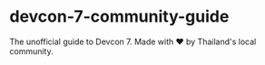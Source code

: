 # devcon-7-community-guide
The unofficial guide to Devcon 7. Made with ❤️ by Thailand's local community.
